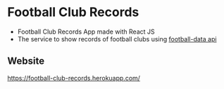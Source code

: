 # Football Club Records

  * Football Club Records App made with React JS
  * The service to show records of football clubs using [football-data api](http://api.football-data.org/)

## Website

  https://football-club-records.herokuapp.com/